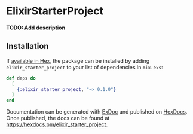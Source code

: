 # ElixirStarterProject

**TODO: Add description**

## Installation

If [available in Hex](https://hex.pm/docs/publish), the package can be installed
by adding `elixir_starter_project` to your list of dependencies in `mix.exs`:

```elixir
def deps do
  [
    {:elixir_starter_project, "~> 0.1.0"}
  ]
end
```

Documentation can be generated with [ExDoc](https://github.com/elixir-lang/ex_doc)
and published on [HexDocs](https://hexdocs.pm). Once published, the docs can
be found at <https://hexdocs.pm/elixir_starter_project>.

